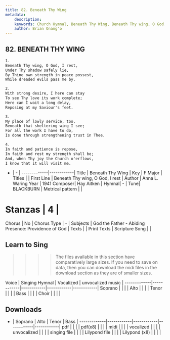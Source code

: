 ```yaml
---
title: 82. Beneath Thy Wing
metadata:
    description: 
    keywords: Church Hymnal, Beneath Thy Wing, Beneath Thy wing, O God, I rest, 
    author: Brian Onang'o
---
```



## 82. BENEATH THY WING

```txt
1.
Beneath Thy wing, O God, I rest, 
Under Thy shadow safely lie, 
By Thine own strength in peace possest, 
While dreaded evils pass me by. 

2.
With strong desire, I here can stay 
To see Thy love its work complete; 
Here can I wait a long delay, 
Reposing at my Saviour's feet. 

3.
My place of lowly service, too, 
Beneath that sheltering wing I see; 
For all the work I have to do, 
Is done through strengthening trust in Thee. 

4.
In faith and patience is repose, 
In faith and rest my strength shall be; 
And, when Thy joy the Church o'erflows, 
I know that it will visit me.

```

- |   -  |
-------------|------------|
Title | Beneath Thy Wing |
Key | F Major |
Titles |  |
First Line | Beneath Thy wing, O God, I rest |
Author | Anna L. Waring
Year | 1941
Composer| Hay Aitken |
Hymnal|  - |
Tune| BLACKBURN |
Metrical pattern | |
# Stanzas | 4 |
Chorus | No |
Chorus Type | - |
Subjects | God the Father - Abiding Presence: Providence of God |
Texts |  |
Print Texts | 
Scripture Song |  |
  
## Learn to Sing

>>>> The files available in this section have comparatively large sizes. If you need to save on data, then you can download the midi files in the download section as they are of smaller sizes.

Voice |  Singing Hymnal | Vocalized | unvocalized music |
-------------|------------|------------|------------|------------|
Soprano | | | |
Alto | | | |
Tenor | | | |
Bass | | | |
Choir | | | |

## Downloads

- |  Soprano | Alto | Tenor | Bass |
-------------|------------|------------|------------|------------|
pdf | | | |
pdf(x8) | | | |
midi | | | |
vocalized | | | |
unvocalized | | | |
singing file | | | |
Lilypond file | | | |
Lilypond (x8) | | | |
  